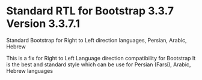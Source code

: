 # Standard RTL for Bootstrap 3.3.7 Version 3.3.7.1
Standard Bootstrap for Right to Left direction languages, Persian, Arabic, Hebrew

This is a fix for Right to Left Language direction compatibility for Bootstrap
It is the best and standard style which can be use for Persian (Farsi), Arabic, Hebrew languages
